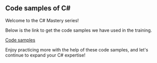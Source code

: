 ## Code samples of C#

Welcome to the C# Mastery series! 

Below is the link to get the code samples we have used in the training.

[Code samples](https://drive.google.com/drive/folders/1dloXs5K5PCHcq0ZXIsGqk2F_vSqhm25z?usp=sharing)


Enjoy practicing more with the help of these code samples, and let's continue to expand your C# expertise!



